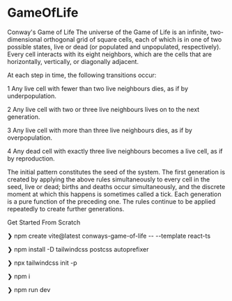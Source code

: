 # GameOfLife
Conway's Game of Life 
The universe of the Game of Life is an infinite, two-dimensional orthogonal grid of square cells, each of which is in one of two possible states, live or dead (or populated and unpopulated, respectively). Every cell interacts with its eight neighbors, which are the cells that are horizontally, vertically, or diagonally adjacent.

 At each step in time, the following transitions occur: 
	
1 Any live cell with fewer than two live neighbours dies, as if by underpopulation.

2 Any live cell with two or three live neighbours lives on to the next generation.

3 Any live cell with more than three live neighbours dies, as if by overpopulation.

4 Any dead cell with exactly three live neighbours becomes a live cell, as if by reproduction.

The initial pattern constitutes the seed of the system. The first generation is created by applying the above rules simultaneously to every cell in the seed, live or dead; births and deaths occur simultaneously, and the discrete moment at which this happens is sometimes called a tick. Each generation is a pure function of the preceding one. The rules continue to be applied repeatedly to create further generations.

Get Started From Scratch

❯ npm create vite@latest conways-game-of-life -- --template react-ts

❯ npm install -D tailwindcss postcss autoprefixer

❯ npx tailwindcss init -p

❯ npm i

❯ npm run dev
